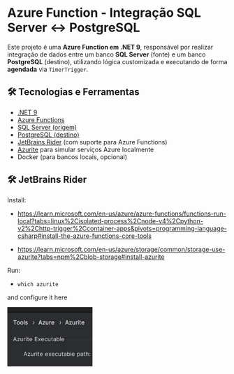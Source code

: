 # Azure Function - Integração SQL Server ↔ PostgreSQL

Este projeto é uma **Azure Function em .NET 9**, responsável por realizar integração de dados entre um banco **SQL Server** (fonte) e um banco **PostgreSQL** (destino), utilizando lógica customizada e executando de forma **agendada** via `TimerTrigger`.

## 🛠️ Tecnologias e Ferramentas

- [.NET 9](https://dotnet.microsoft.com)
- [Azure Functions](https://learn.microsoft.com/azure/azure-functions/)
- [SQL Server (origem)](https://www.microsoft.com/sql-server/)
- [PostgreSQL (destino)](https://www.postgresql.org/)
- [JetBrains Rider](https://www.jetbrains.com/rider/) (com suporte para Azure Functions)
- [Azurite](https://learn.microsoft.com/en-us/azure/storage/common/storage-use-azurite) para simular serviços Azure localmente
- Docker (para bancos locais, opcional)

## 🛠️ JetBrains Rider

Install:
- https://learn.microsoft.com/en-us/azure/azure-functions/functions-run-local?tabs=linux%2Cisolated-process%2Cnode-v4%2Cpython-v2%2Chttp-trigger%2Ccontainer-apps&pivots=programming-language-csharp#install-the-azure-functions-core-tools

- https://learn.microsoft.com/en-us/azure/storage/common/storage-use-azurite?tabs=npm%2Cblob-storage#install-azurite

Run:
- `which azurite`

and configure it here

![alt text](rider-azurite-config.png)
